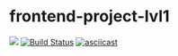 # frontend-project-lvl1

<a href="https://codeclimate.com/github/codeclimate/codeclimate/maintainability"><img src="https://api.codeclimate.com/v1/badges/a99a88d28ad37a79dbf6/maintainability" /></a>
[![Build Status](https://travis-ci.com/Nevelskoy/frontend-project-lvl1.svg?branch=master)](https://travis-ci.com/Nevelskoy/frontend-project-lvl1)
[![asciicast](https://asciinema.org/a/uBEtU5J1ovTvpSFkren7CE5Vu.svg)](https://asciinema.org/a/uBEtU5J1ovTvpSFkren7CE5Vu)
